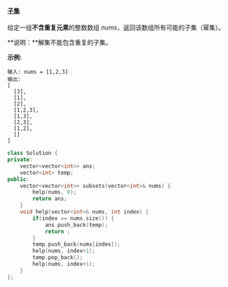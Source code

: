 #### [子集](https://leetcode-cn.com/problems/subsets/)

给定一组**不含重复元素**的整数数组 *nums*，返回该数组所有可能的子集（幂集）。

**说明：**解集不能包含重复的子集。

**示例:**

```
输入: nums = [1,2,3]
输出:
[
  [3],
  [1],
  [2],
  [1,2,3],
  [1,3],
  [2,3],
  [1,2],
  []
]
```

```c++
class Solution {
private:
    vector<vector<int>> ans;
    vector<int> temp;
public:
    vector<vector<int>> subsets(vector<int>& nums) {
        help(nums, 0);
        return ans;
    }
    void help(vector<int>& nums, int index) {
        if(index == nums.size()) {
            ans.push_back(temp);
            return ;
        }
        temp.push_back(nums[index]);
        help(nums, index+1);
        temp.pop_back();
        help(nums, index+1);
    }
};
```

